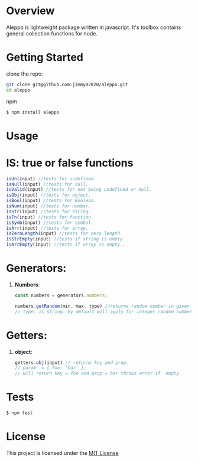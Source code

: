 # Overview

Aleppo is lightweight package written in javascript. It's toolbox contains general collection functions for node.

# Getting Started

clone the repo:

```sh
git clone git@github.com:jimmy02020/aleppo.git
cd aleppo
```

npm

```sh
$ npm install aleppo
```

# Usage

# IS: true or false functions

```javascript
isUn(input) //tests for undefined.
isNull(input) //tests for null.
isValid(input) //tests for not being undefined or null.
isObj(input) //tests for object.
isBool(input) //tests for Boolean.
isNum(input) //tests for number.
isStr(input) //tests for string.
isFn(input) //tests for function.
isSymb(input) //tests for symbol.
isArr(input) //tests for array.
isZeroLength(input) //tests for zero length.
isStrEmpty(input) //tests if string is empty.
isArrEmpty(input) //tests if array is empty..
```

# Generators:

1. **Numbers**:

    ```javascript
    const numbers = generators.numbers;

    numbers.getRandom(min, max, type) //returns random number in given range.
    // type: is string. By default will apply for integer random number. for arbitrary value just pass 'any'.
    ```

# Getters:

1. **object**:

    ```javascript
    getters.obj(input) // returns key and prop.
    // param  = { foo: 'bar' };
    // will return key = foo and prop = bar throws error if  empty.
    ```

# Tests

```sh
$ npm test
```

# License

This project is licensed under the [MIT License](https://github.com/Jimmy02020/aleppo/blob/master/LICENSE)
